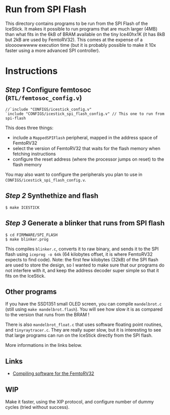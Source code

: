 Run from SPI Flash
==================

This directory contains programs to be run from the SPI Flash of the
IceStick. It makes it possible to run programs that are much larger
(4MB) than what fits in the 6kB of BRAM available on the tiny Ice40hx1K (it has 8kB
but 2kB are used by FemtoRV32). This comes at the expense of a
sloooowwwww execution time (but it is probably possible to make it 10x faster using
a more advanced SPI controller).

Instructions
============

*Step 1* Configure femtosoc (`RTL/femtosoc_config.v`)
-----------------------------------------------------

```
//`include "CONFIGS/icestick_config.v"
`include "CONFIGS/icestick_spi_flash_config.v" // This one to run from spi-flash 
```

This does three things:
- include a `MappedSPIFlash` peripheral, mapped in the address space of FemtoRV32
- select the version of FemtoRV32 that waits for the flash memory when fetching instructions
- configure the reset address (where the processor jumps on reset) to the flash memory


You may also want to configure the peripherals you plan to use in `CONFIGS/icestick_spi_flash_config.v`.

*Step 2* Synthethize and flash
------------------------------
```
$ make ICESTICK
```

*Step 3* Generate a blinker that runs from SPI flash
----------------------------------------------------
```
$ cd FIRMWARE/SPI_FLASH
$ make blinker.prog
```
This compiles `blinker.c`, converts it to raw binary, and sends it to
the SPI flash using `iceprog -o 64k` (64 kilobytes offset, it is where
FemtoRV32 expects to find code). Note: the first few kilobytes (32kB) of the
SPI flash are used to store the design, so I wanted to make sure that
our programs do not interfere with it, and keep the address decoder 
super simple so that it fits on the IceStick.

Other programs
--------------
If you have the SSD1351 small OLED screen, you can compile
`mandelbrot.c` (still using `make mandelbrot.flash`). You will see
how slow it is as compared to the version that runs from the BRAM !

There is also `mandelbrot_float.c` that uses software floating point
routines, and `tinyraytracer.c`. They are really super slow, but it
is interesting to see that large programs can run on the IceStick
directly from the SPI flash. 

More informations in the links below.

Links
-----
- [Compiling software for the FemtoRV32](https://github.com/BrunoLevy/learn-fpga/blob/master/FemtoRV/TUTORIALS/software.md)

WIP
---
Make it faster, using the XIP protocol, and configure number of dummy
cycles (tried without success).
